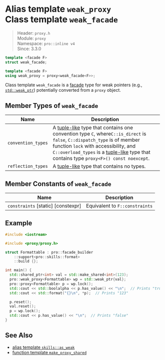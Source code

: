 # Alias template `weak_proxy`<br />Class template `weak_facade`

> Header: `proxy.h`  
> Module: `proxy`  
> Namespace: `pro::inline v4`  
> Since: 3.3.0

```cpp
template <facade F>
struct weak_facade;

template <facade F>
using weak_proxy = proxy<weak_facade<F>>;
```

Class template `weak_facade` is a [facade](facade.md) type for weak pointers (e.g., [`std::weak_ptr`](https://en.cppreference.com/w/cpp/memory/weak_ptr)) potentially converted from a `proxy` object.

## Member Types of `weak_facade`

| Name               | Description                                                  |
| ------------------ | ------------------------------------------------------------ |
| `convention_types` | A [tuple-like](https://en.cppreference.com/w/cpp/utility/tuple/tuple-like) type that contains one convention type `C`, where`C::is_direct` is `false`, `C::dispatch_type` is of member function `lock` with accessibility, and `C::overload_types` is a [tuple-like](https://en.cppreference.com/w/cpp/utility/tuple/tuple-like) type that contains type `proxy<F>() const noexcept`. |
| `reflection_types` | A [tuple-like](https://en.cppreference.com/w/cpp/utility/tuple/tuple-like) type that contains no types. |

## Member Constants of `weak_facade`

| Name                               | Description                    |
| ---------------------------------- | ------------------------------ |
| `constraints` [static] [constexpr] | Equivalent to `F::constraints` |

## Example

```cpp
#include <iostream>

#include <proxy/proxy.h>

struct Formattable : pro::facade_builder
    ::support<pro::skills::format>
    ::build {};

int main() {
  std::shared_ptr<int> val = std::make_shared<int>(123);
  pro::weak_proxy<Formattable> wp = std::weak_ptr{val};
  pro::proxy<Formattable> p = wp.lock();
  std::cout << std::boolalpha << p.has_value() << "\n";  // Prints "true"
  std::cout << std::format("{}\n", *p);  // Prints "123"

  p.reset();
  val.reset();
  p = wp.lock();
  std::cout << p.has_value() << "\n";  // Prints "false"
}
```

## See Also

- [alias template `skills::as_weak`](skills_as_weak.md)
- [function template `make_proxy_shared`](make_proxy_shared.md)
